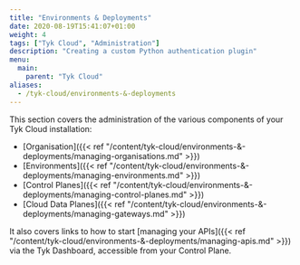 ```yaml
---
title: "Environments & Deployments"
date: 2020-08-19T15:41:07+01:00
weight: 4
tags: ["Tyk Cloud", "Administration"]
description: "Creating a custom Python authentication plugin"
menu:
  main:
    parent: "Tyk Cloud"
aliases:
  - /tyk-cloud/environments-&-deployments
---
```


This section covers the administration of the various components of your Tyk Cloud installation:

* [Organisation]({{< ref "/content/tyk-cloud/environments-&-deployments/managing-organisations.md" >}})
* [Environments]({{< ref "/content/tyk-cloud/environments-&-deployments/managing-environments.md" >}})
* [Control Planes]({{< ref "/content/tyk-cloud/environments-&-deployments/managing-control-planes.md" >}})
* [Cloud Data Planes]({{< ref "/content/tyk-cloud/environments-&-deployments/managing-gateways.md" >}})

It also covers links to how to start [managing your APIs]({{< ref "/content/tyk-cloud/environments-&-deployments/managing-apis.md" >}}) via the Tyk Dashboard, accessible from your Control Plane.
